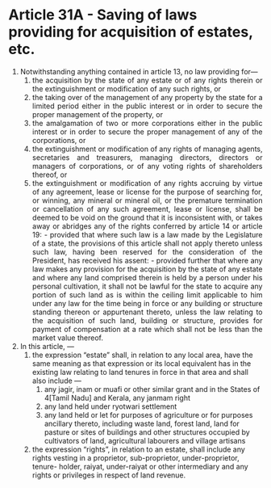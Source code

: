 # Article 31A - Saving of laws providing for acquisition of estates, etc.

1.	Notwithstanding anything contained in article 13, no law providing for—
    1.	<div style="text-align: justify">the acquisition by the state of any estate or of any rights therein or the extinguishment or modification of any such rights, or</div>
    2.	<div style="text-align: justify">the taking over of the management of any property by the state for a limited period either in the public interest or in order to secure the proper management of the property, or</div>
    3.	<div style="text-align: justify">the amalgamation of two or more corporations either in the public interest or in order to secure the proper management of any of the corporations, or</div>
    4.	<div style="text-align: justify">the extinguishment or modification of any rights of managing agents, secretaries and treasurers, managing directors, directors or managers of corporations, or of any voting rights of shareholders thereof, or</div>
    5.	<div style="text-align: justify">the extinguishment or modification of any rights accruing by virtue of any agreement, lease or license for the purpose of searching for, or winning, any mineral or mineral oil, or the premature termination or cancellation of any such agreement, lease or license, shall be deemed to be void on the ground that it is inconsistent with, or takes away or abridges any of the rights conferred by article 14 or article 19:
        - provided that where such law is a law made by the Legislature of a state, the provisions of this article shall not apply thereto unless such law, having been reserved for the consideration of the President, has received his assent: 
            - provided further that where any law makes any provision for the acquisition by the state of any estate and where any land comprised therein is held by a person under his personal cultivation, it shall not be lawful for the state to acquire any portion of such land as is within the ceiling limit applicable to him under any law for the time being in force or any building or structure standing thereon or appurtenant thereto, unless the law relating to the acquisition of such land, building or structure, provides for payment of compensation at a rate which shall not be less than the market value thereof.</div>
2.	In this article, —
    1.	the expression “estate” shall, in relation to any local area, have the same meaning as that expression or its local equivalent has in the existing law relating to land tenures in force in that area and shall also include —
        1.	any jagir, inam or muafi or other similar grant and in the States of 4[Tamil Nadu] and Kerala, any janmam right
        2.	any land held under ryotwari settlement
        3.	any land held or let for purposes of agriculture or for purposes ancillary thereto, including waste land, forest land, land for pasture or sites of buildings and other structures occupied by cultivators of land, agricultural labourers and village artisans
    2.	 the expression “rights”, in relation to an estate, shall include any rights vesting in a proprietor, sub-proprietor, under-proprietor, tenure- holder, raiyat, under-raiyat or other intermediary and any rights or privileges in respect of land revenue.
